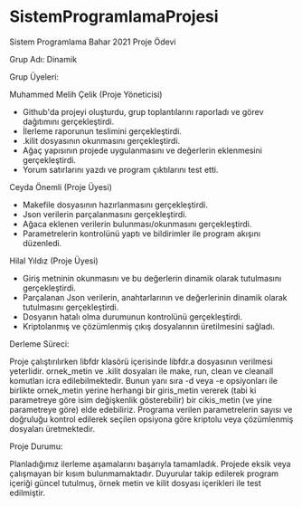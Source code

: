 # SistemProgramlamaProjesi
Sistem Programlama Bahar 2021 Proje Ödevi 

Grup Adı: Dinamik

Grup Üyeleri:

Muhammed Melih Çelik (Proje Yöneticisi)
- Github'da projeyi oluşturdu, grup toplantılarını raporladı ve görev dağıtımını gerçekleştirdi.
- İlerleme raporunun teslimini gerçekleştirdi.
- .kilit dosyasının okunmasını gerçekleştirdi.
- Ağaç yapısının projede uygulanmasını ve değerlerin eklenmesini gerçekleştirdi.
- Yorum satırlarını yazdı ve program çıktılarını test etti.

Ceyda Önemli (Proje Üyesi)
- Makefile dosyasının hazırlanmasını gerçekleştirdi.
- Json verilerin parçalanmasını gerçekleştirdi.
- Ağaca eklenen verilerin bulunması/okunmasını gerçekleştirdi.
- Parametrelerin kontrolünü yaptı ve bildirimler ile program akışını düzenledi.

Hilal Yıldız (Proje Üyesi)
- Giriş metninin okunmasını ve bu değerlerin dinamik olarak tutulmasını gerçekleştirdi.
- Parçalanan Json verilerin, anahtarlarının ve değerlerinin dinamik olarak tutulmasını gerçekleştirdi.
- Dosyanın hatalı olma durumunun kontrolünü gerçekleştirdi.
- Kriptolanmış ve çözümlenmiş çıkış dosyalarının üretilmesini sağladı.

Derleme Süreci:

Proje çalıştırılırken libfdr klasörü içerisinde libfdr.a dosyasının verilmesi yeterlidir. ornek_metin ve .kilit dosyaları ile make, run, clean ve cleanall komutları icra edilebilmektedir.
Bunun yanı sıra -d veya -e opsiyonları ile birlikte ornek_metin yerine herhangi bir giris_metin vererek (tabi ki parametreye göre isim değişkenlik gösterebilir) bir cikis_metin (ve yine parametreye göre) elde edebiliriz.
Programa verilen parametrelerin sayısı ve doğruluğu kontrol edilerek seçilen opsiyona göre kriptolu veya çözümlenmiş dosyaları üretmektedir.

Proje Durumu:

Planladığımız ilerleme aşamalarını başarıyla tamamladık. Projede eksik veya çalışmayan bir kısım bulunmamaktadır.
Duyurular takip edilerek program içeriği güncel tutulmuş, örnek metin ve kilit dosyası içerikleri ile test edilmiştir.
